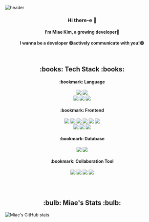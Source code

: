 ![header](https://capsule-render.vercel.app/api?type=waving&color=auto&height=300&section=header&text=MiaeKim&fontSize=90&fontColor=d195ff)
<h3 align="center"> Hi there-e 👋</h3>
<h4 align="center"> I'm Miae Kim, a growing developer🌱 </h4>
<h4 align="center"> I wanna be a developer 😄actively communicate with you!😄</h4>
<br />
<!--STACK-->
<h2 align="center"> :books: Tech Stack :books: </h2>
<h4 align="center"> :bookmark: Language </h4>
<p align="center">
<img src="https://img.shields.io/badge/Python-3776AB?style=for-the-badge&logo=Python&logoColor=white"/></a>
<img src="https://img.shields.io/badge/JavaScript-F7DF1E?style=for-the-badge&logo=JavaScript&logoColor=black"/>
<br/>
<img src="https://img.shields.io/badge/CSS-1572B6?style=for-the-badge&logo=Css3&logoColor=white"></a>
<img src="https://img.shields.io/badge/HTML-E34F26?style=for-the-badge&logo=HTML5&logoColor=white"/></a>
<img src="https://img.shields.io/badge/C%23-00599C?style=for-the-badge&logo=Csharp&logoColor=white"></a>
<br />
</p>
<h4 align="center"> :bookmark: Frontend </h4>
<p align="center">
<img src="https://img.shields.io/badge/django-092E20?style=for-the-badge&logo=django&logoColor=black"></a>
<img src="https://img.shields.io/badge/react-61DAFB?style=for-the-badge&logo=react&logoColor=black"></a>
<img src="https://img.shields.io/badge/vue.js-4FC08D?style=for-the-badge&logo=vue.js&logoColor=white"></a>
<img src="https://img.shields.io/badge/JavaScript-F7DF1E?style=for-the-badge&logo=JavaScript&logoColor=black"/>
<img src="https://img.shields.io/badge/CSS-1572B6?style=for-the-badge&logo=Css3&logoColor=white"></a>
<img src="https://img.shields.io/badge/HTML-E34F26?style=for-the-badge&logo=HTML5&logoColor=white"/></a>
<br />
<img src="https://img.shields.io/badge/bootstrap-7952B3?style=for-the-badge&logo=bootstrap&logoColor=white"></a>
<img src="https://img.shields.io/badge/mui-007FFF?style=for-the-badge&logo=mui&logoColor=white"></a>
<img src="https://img.shields.io/badge/sass-cc6699?style=for-the-badge&logo=Sass&logoColor=white"></a>
<br />
</p>
<h4 align="center"> :bookmark: Database </h4>
<p align="center">
<img src="https://img.shields.io/badge/SQLite-003B57?style=for-the-badge&logo=SQLite&logoColor=white"></a>
<img src="https://img.shields.io/badge/mysql-4479A1?style=for-the-badge&logo=mysql&logoColor=white"></a>
<br />
</p>
<h4 align="center"> :bookmark: Collaboration Tool </h4>
<p align="center">
<img src="https://img.shields.io/badge/Github-181717?style=for-the-badge&logo=Github&logoColor=white"/></a>
<img src="https://img.shields.io/badge/Gitlab-FC6D26?style=for-the-badge&logo=Gitlab&logoColor=white"/></a>
<img src="https://img.shields.io/badge/Jira-0052CC?style=for-the-badge&logo=Jira&logoColor=white"/></a>
<img src="https://img.shields.io/badge/Mattermost-0058CC?style=for-the-badge&logo=Mattermost&logoColor=white"/></a>
</p>

<br />

<br/>
<!--[![Solved.ac
프로필](http://mazassumnida.wtf/api/v2/generate_badge?boj={aldzltkfkdgo})](https://solved.ac/{aldzltkfkdgo})-->
<h2 align="center"> :bulb: Miae's Stats :bulb: </h2>

![Miae's GitHub stats](https://github-readme-stats.vercel.app/api?username=aldoremiae-e&show_icons=true&theme=buefy)
